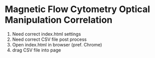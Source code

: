 # Magnetic Flow Cytometry Optical Manipulation Correlation

1. Need correct index.html settings
2. Need correct CSV file post process
3. Open index.html in browser (pref. Chrome)
4. drag CSV file into page
